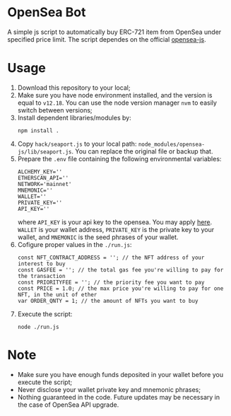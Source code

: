 # OpenSea Bot
A simple js script to automatically buy ERC-721 item from OpenSea under specified price limit.
The script dependes on the official [opensea-js](https://github.com/ProjectOpenSea/opensea-js/tree/master).

# Usage
1. Download this repository to your local;
2. Make sure you have node environment installed, and the version is equal to `v12.18`. You can use the node version manager `nvm` to easily switch between versions;
3. Install dependent libraries/modules by:
   ```
   npm install .
   ```
4. Copy `hack/seaport.js` to your local path: `node_modules/opensea-js/lib/seaport.js`. You can replace the original file or backup that.
5. Prepare the `.env` file containing the following environmental variables:
   ```
   ALCHEMY_KEY=''
   ETHERSCAN_API=''
   NETWORK='mainnet'
   MNEMONIC=''
   WALLET=''
   PRIVATE_KEY=''
   API_KEY=''
   ```
   where `API_KEY` is your api key to the opensea. You may apply [here](https://docs.opensea.io/reference/request-an-api-key). `WALLET` is your wallet address, `PRIVATE_KEY` is the private key to your wallet, and `MNEMONIC` is the seed phrases of your wallet.
6. Cofigure proper values in the `./run.js`:
   ```
   const NFT_CONTRACT_ADDRESS = ''; // the NFT address of your interest to buy
   const GASFEE = ''; // the total gas fee you're willing to pay for the transaction
   const PRIORITYFEE = ''; // the priority fee you want to pay
   const PRICE = 1.0; // the max price you're willing to pay for one NFT, in the unit of ether
   var ORDER_QNTY = 1; // the amount of NFTs you want to buy
   ```
7. Execute the script:
   ```
   node ./run.js
   ```

# Note
+ Make sure you have enough funds deposited in your wallet before you execute the script;
+ Never disclose your wallet private key and mnemonic phrases;
+ Nothing guaranteed in the code. Future updates may be necessary in the case of OpenSea API upgrade.
